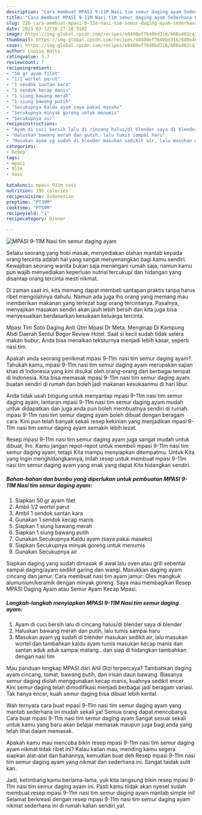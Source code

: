 ```yaml
---
description: "Cara membuat MPASI 9-11M Nasi tim semur daging ayam Sederhana Untuk Jualan"
title: "Cara membuat MPASI 9-11M Nasi tim semur daging ayam Sederhana Untuk Jualan"
slug: 226-cara-membuat-mpasi-9-11m-nasi-tim-semur-daging-ayam-sederhana-untuk-jualan
date: 2021-03-12T16:27:10.510Z
image: https://img-global.cpcdn.com/recipes/e8400ef7640bd316/680x482cq70/mpasi-9-11m-nasi-tim-semur-daging-ayam-foto-resep-utama.jpg
thumbnail: https://img-global.cpcdn.com/recipes/e8400ef7640bd316/680x482cq70/mpasi-9-11m-nasi-tim-semur-daging-ayam-foto-resep-utama.jpg
cover: https://img-global.cpcdn.com/recipes/e8400ef7640bd316/680x482cq70/mpasi-9-11m-nasi-tim-semur-daging-ayam-foto-resep-utama.jpg
author: Louisa Watts
ratingvalue: 3.7
reviewcount: 7
recipeingredient:
- "50 gr ayam filet"
- "1/2 wortel parut"
- "1 sendok santan kara"
- "1 sendok kecap manis"
- "1 siung bawang merah"
- "1 siung bawang putih"
- "Secukupnya Kaldu ayam saya pakai maseko"
- "Secukupnya minyak goreng untuk menumis"
- "Secukupnya air"
recipeinstructions:
- "Ayam di cuci bersih lalu di cincang halus/di blender saya di blender"
- "Haluskan bawang merah dan putih, lalu tumis sampai haru"
- "Masukan ayam yg sudah di blender masukan sedikit air, lalu masukan wortel dan tambahkan kaldu ayam tumis masukan kecap manis dan santan aduk aduk sampai matang.. dan siap di hidangkan tambahkan dengan nasi tim"
categories:
- Resep
tags:
- mpasi
- 911m
- nasi

katakunci: mpasi 911m nasi 
nutrition: 195 calories
recipecuisine: Indonesian
preptime: "PT39M"
cooktime: "PT59M"
recipeyield: "1"
recipecategory: Dinner

---
```



![MPASI 9-11M Nasi tim semur daging ayam](https://img-global.cpcdn.com/recipes/e8400ef7640bd316/680x482cq70/mpasi-9-11m-nasi-tim-semur-daging-ayam-foto-resep-utama.jpg)

Selaku seorang yang hobi masak, menyediakan olahan mantab kepada orang tercinta adalah hal yang sangat menyenangkan bagi kamu sendiri. Kewajiban seorang  wanita bukan saja menangani rumah saja, namun kamu pun wajib menyediakan keperluan nutrisi tercukupi dan hidangan yang disantap orang tercinta mesti nikmat.

Di zaman  saat ini, kita memang dapat membeli santapan praktis tanpa harus ribet mengolahnya dahulu. Namun ada juga lho orang yang memang mau memberikan makanan yang terlezat bagi orang tercintanya. Pasalnya, menyajikan masakan sendiri akan jauh lebih bersih dan kita juga bisa menyesuaikan berdasarkan kesukaan keluarga tercinta. 

Mpasi Tim Soto Daging Anti Gtm Mpasi Dr Meta. Menginap Di Kampung Abdi Daerah Sentul Bogor Review Hotel. Saat si kecil sudah tidak selera makan bubur, Anda bisa menaikan teksturnya menjadi lebih kasar, seperti nasi tim.

Apakah anda seorang penikmat mpasi 9-11m nasi tim semur daging ayam?. Tahukah kamu, mpasi 9-11m nasi tim semur daging ayam merupakan sajian khas di Indonesia yang kini disukai oleh orang-orang dari berbagai tempat di Indonesia. Kita bisa memasak mpasi 9-11m nasi tim semur daging ayam buatan sendiri di rumah dan boleh jadi makanan kesukaanmu di hari libur.

Anda tidak usah bingung untuk menyantap mpasi 9-11m nasi tim semur daging ayam, lantaran mpasi 9-11m nasi tim semur daging ayam mudah untuk didapatkan dan juga anda pun boleh membuatnya sendiri di rumah. mpasi 9-11m nasi tim semur daging ayam boleh dibuat dengan beragam cara. Kini pun telah banyak sekali resep kekinian yang menjadikan mpasi 9-11m nasi tim semur daging ayam semakin lebih lezat.

Resep mpasi 9-11m nasi tim semur daging ayam juga sangat mudah untuk dibuat, lho. Kamu jangan repot-repot untuk membeli mpasi 9-11m nasi tim semur daging ayam, tetapi Kita mampu menyiapkan ditempatmu. Untuk Kita yang ingin menghidangkannya, inilah resep untuk membuat mpasi 9-11m nasi tim semur daging ayam yang enak yang dapat Kita hidangkan sendiri.

<!--inarticleads1-->

##### Bahan-bahan dan bumbu yang diperlukan untuk pembuatan MPASI 9-11M Nasi tim semur daging ayam:

1. Siapkan 50 gr ayam filet
1. Ambil 1/2 wortel parut
1. Ambil 1 sendok santan kara
1. Gunakan 1 sendok kecap manis
1. Siapkan 1 siung bawang merah
1. Siapkan 1 siung bawang putih
1. Gunakan Secukupnya Kaldu ayam (saya pakai maseko)
1. Siapkan Secukupnya minyak goreng untuk menumis
1. Gunakan Secukupnya air


Siapkan daging yang sudah dimasak di awal lalu oven atau grill sebentar sampai daging/ayam sedikit garing dan wangi. Masukkan daging ayam cincang dan jamur. Cara membuat nasi tim ayam jamur: Oles mangkuk alumunium/keramik dengan minyak goreng. Saya mau membagikan Resep MPASI Daging Ayam atau Semur Ayam Kecap Mpasi. 

<!--inarticleads2-->

##### Langkah-langkah menyiapkan MPASI 9-11M Nasi tim semur daging ayam:

1. Ayam di cuci bersih lalu di cincang halus/di blender saya di blender
1. Haluskan bawang merah dan putih, lalu tumis sampai haru
1. Masukan ayam yg sudah di blender masukan sedikit air, lalu masukan wortel dan tambahkan kaldu ayam tumis masukan kecap manis dan santan aduk aduk sampai matang.. dan siap di hidangkan tambahkan dengan nasi tim


Mau panduan lengkap MPASI dari Ahli Gizi terpercaya? Tambahkan daging ayam cincang, tomat, bawang putih, dan irisan daun bawang. Biasanya semur daging diolah menggunakan kecap manis, kuahnya sedikit encer. Kini semur daging telah dimodifikasi menjadi berbagai jadi beragam variasi. Tak hanya encer, kuah semur daging bisa dibuat lebih kental. 

Wah ternyata cara buat mpasi 9-11m nasi tim semur daging ayam yang mantab sederhana ini mudah sekali ya! Semua orang dapat mencobanya. Cara buat mpasi 9-11m nasi tim semur daging ayam Sangat sesuai sekali untuk kamu yang baru akan belajar memasak maupun juga bagi anda yang telah lihai dalam memasak.

Apakah kamu mau mencoba bikin resep mpasi 9-11m nasi tim semur daging ayam nikmat tidak ribet ini? Kalau kalian mau, mending kamu segera siapkan alat-alat dan bahannya, kemudian buat deh Resep mpasi 9-11m nasi tim semur daging ayam yang nikmat dan sederhana ini. Sangat taidak sulit kan. 

Jadi, ketimbang kamu berlama-lama, yuk kita langsung bikin resep mpasi 9-11m nasi tim semur daging ayam ini. Pasti kamu tiidak akan nyesel sudah membuat resep mpasi 9-11m nasi tim semur daging ayam mantab simple ini! Selamat berkreasi dengan resep mpasi 9-11m nasi tim semur daging ayam nikmat sederhana ini di rumah kalian sendiri,ya!.

